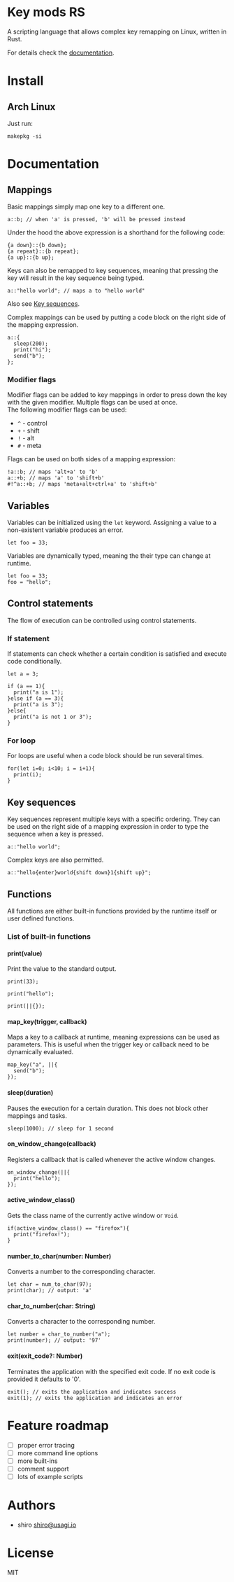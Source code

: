 # Key mods RS

A scripting language that allows complex key remapping on Linux, written in
Rust.

For details check the [documentation](#documentation).

# Install

## Arch Linux

Just run:

`makepkg -si`

# Documentation

## Mappings

Basic mappings simply map one key to a different one.

```.rust
a::b; // when 'a' is pressed, 'b' will be pressed instead
```

Under the hood the above expression is a shorthand for the following code:

```.rust
{a down}::{b down};
{a repeat}::{b repeat};
{a up}::{b up};
```

Keys can also be remapped to key sequences, meaning that pressing the key will
result in the key sequence being typed.

```.rust
a::"hello world"; // maps a to "hello world"
```

Also see [Key sequences](#key-sequences).

Complex mappings can be used by putting a code block on the right side of the
mapping expression.

```.rust
a::{
  sleep(200);
  print("hi");
  send("b");
};
```

### Modifier flags

Modifier flags can be added to key mappings in order to press down the key with
the given modifier. Multiple flags can be used at once.  
The following modifier flags can be used:

- `^` - control
- `+` - shift
- `!` - alt
- `#` - meta

Flags can be used on both sides of a mapping expression:

```.rust
!a::b; // maps 'alt+a' to 'b'
a::+b; // maps 'a' to 'shift+b'
#!^a::+b; // maps 'meta+alt+ctrl+a' to 'shift+b'
```

## Variables

Variables can be initialized using the `let` keyword. Assigning a value to a
non-existent variable produces an error.

```.rust
let foo = 33;
```

Variables are dynamically typed, meaning the their type can change at runtime.

```.rust
let foo = 33;
foo = "hello";
```

## Control statements

The flow of execution can be controlled using control statements.

### If statement

If statements can check whether a certain condition is satisfied and execute
code conditionally.

```.rust
let a = 3;

if (a == 1){
  print("a is 1");
}else if (a == 3){
  print("a is 3");
}else{
  print("a is not 1 or 3");
}
```

### For loop

For loops are useful when a code block should be run several times.

```.rust
for(let i=0; i<10; i = i+1){
  print(i);
}
```

## Key sequences

Key sequences represent multiple keys with a specific ordering. They can be
used on the right side of a mapping expression in order to type the sequence
when a key is pressed.

```.rust
a::"hello world";
```

Complex keys are also permitted.

```.rust
a::"hello{enter}world{shift down}1{shift up}";
```

## Functions

All functions are either built-in functions provided by the runtime itself or
user defined functions.

### List of built-in functions

#### print(value)

Print the value to the standard output.

```.rust
print(33);

print("hello");

print(||{});
```

#### map_key(trigger, callback)

Maps a key to a callback at runtime, meaning expressions can be used as
parameters. This is useful when the trigger key or callback need to be
dynamically evaluated.

```.rust
map_key("a", ||{
  send("b");
});
```

#### sleep(duration)

Pauses the execution for a certain duration. This does not block other mappings
and tasks.

```.rust
sleep(1000); // sleep for 1 second
```

#### on_window_change(callback)

Registers a callback that is called whenever the active window changes.

```.rust
on_window_change(||{
  print("hello");
});
```

#### active_window_class()

Gets the class name of the currently active window or `Void`.

```.rust
if(active_window_class() == "firefox"){
  print("firefox!");
}
```

#### number_to_char(number: Number)

Converts a number to the corresponding character.

```.rust
let char = num_to_char(97);
print(char); // output: 'a'
```

#### char_to_number(char: String)

Converts a character to the corresponding number.

```.rust
let number = char_to_number("a");
print(number); // output: '97'
```

#### exit(exit_code?: Number)

Terminates the application with the specified exit code. If no exit code is
provided it defaults to '0'.

```.rust
exit(); // exits the application and indicates success
exit(1); // exits the application and indicates an error
```

# Feature roadmap

- [ ] proper error tracing
- [ ] more command line options
- [ ] more built-ins
- [ ] comment support
- [ ] lots of example scripts

# Authors

- shiro <shiro@usagi.io>

# License

MIT
